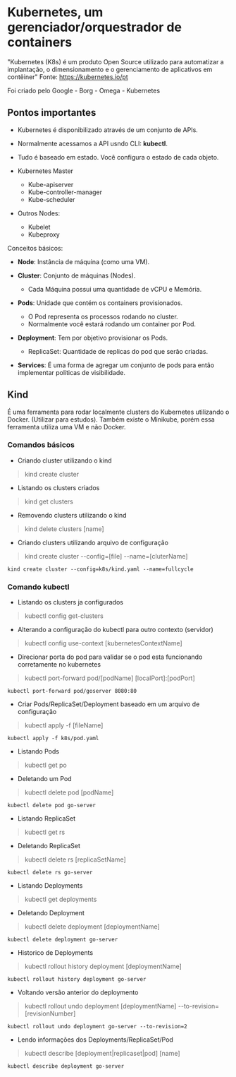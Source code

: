 # Kubernetes, um gerenciador/orquestrador de containers

"Kubernetes (K8s) é um produto Open Source utilizado para automatizar a implantação, o dimensionamento e o gerenciamento de aplicativos em contêiner" Fonte: https://kubernetes.io/pt

Foi criado pelo Google	- Borg
			- Omega
			- Kubernetes


## Pontos importantes
- Kubernetes é disponibilizado através de um conjunto de APIs.
- Normalmente acessamos a API usndo CLI: **kubectl**.
- Tudo é baseado em estado. Você configura o estado de cada objeto.

- Kubernetes Master
	- Kube-apiserver
	- Kube-controller-manager
	- Kube-scheduler

- Outros Nodes:
	- Kubelet
	- Kubeproxy



Conceitos básicos:

- **Node**: Instância de máquina (como uma VM).
- **Cluster**: Conjunto de máquinas (Nodes).
	- Cada Máquina possui uma quantidade de vCPU e Memória.


- **Pods**: Unidade que contém os containers provisionados.
	- O Pod representa os processos rodando no cluster.
	- Normalmente você estará rodando um container por Pod.

- **Deployment**: Tem por objetivo provisionar os Pods.
	- ReplicaSet: Quantidade de replicas do pod que serão criadas.

- **Services**: É uma forma de agregar um conjunto de pods para então implementar políticas de visibilidade.


## Kind
É uma ferramenta para rodar localmente clusters do Kubernetes utilizando o Docker. (Utilizar para estudos).
Também existe o Minikube, porém essa ferramenta utiliza uma VM e não Docker.


### Comandos básicos

- Criando cluster utilizando o kind
> kind create cluster

- Listando os clusters criados
> kind get clusters

- Removendo clusters utilizando o kind
> kind delete clusters [name]

- Criando clusters utilizando arquivo de configuração
> kind create cluster --config=[file] --name=[cluterName]

`kind create cluster --config=k8s/kind.yaml --name=fullcycle`


### Comando kubectl

- Listando os clusters ja configurados

> kubectl config get-clusters


- Alterando a configuração do kubectl para outro contexto (servidor)

> kubectl config use-context [kubernetesContextName]


- Direcionar porta do pod para validar se o pod esta funcionando corretamente no kubernetes

> kubectl port-forward pod/[podName] [localPort]:[podPort]

`kubectl port-forward pod/goserver 8080:80`


- Criar Pods/ReplicaSet/Deployment baseado em um arquivo de configuração

> kubectl apply -f [fileName]

`kubectl apply -f k8s/pod.yaml`


- Listando Pods

> kubectl get po


- Deletando um Pod

> kubectl delete pod [podName]

`kubectl delete pod go-server`


- Listando ReplicaSet

> kubectl get rs


- Deletando ReplicaSet

> kubectl delete rs [replicaSetName]

`kubectl delete rs go-server`


- Listando Deployments

> kubectl get deployments


- Deletando Deployment

> kubectl delete deployment [deploymentName]

`kubectl delete deployment go-server`


- Historico de Deployments

> kubectl rollout history deployment [deploymentName]

`kubectl rollout history deployment go-server`


- Voltando versão anterior do deploymento

> kubectl rollout undo deployment [deploymentName] --to-revision=[revisionNumber]

`kubectl rollout undo deployment go-server --to-revision=2`


- Lendo informações dos Deployments/ReplicaSet/Pod

> kubectl describe [deployment|replicaset|pod] [name]

`kubectl describe deployment go-server`




